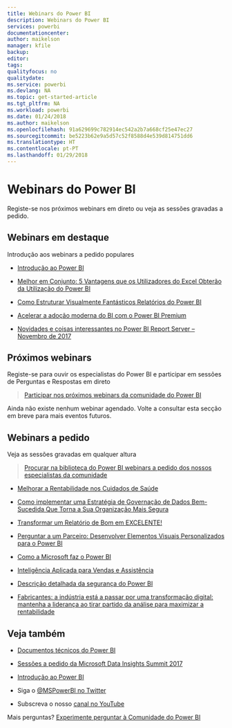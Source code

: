 ```yaml
---
title: Webinars do Power BI
description: Webinars do Power BI
services: powerbi
documentationcenter: 
author: maikelson
manager: kfile
backup: 
editor: 
tags: 
qualityfocus: no
qualitydate: 
ms.service: powerbi
ms.devlang: NA
ms.topic: get-started-article
ms.tgt_pltfrm: NA
ms.workload: powerbi
ms.date: 01/24/2018
ms.author: maikelson
ms.openlocfilehash: 91a629699c782914ec542a2b7a668cf25e47ec27
ms.sourcegitcommit: be5223b62e9a5d57c52f8588d4e539d814751dd6
ms.translationtype: HT
ms.contentlocale: pt-PT
ms.lasthandoff: 01/29/2018
---
```

# <a name="power-bi-webinars"></a>Webinars do Power BI

Registe-se nos próximos webinars em direto ou veja as sessões gravadas a pedido.

## <a name="featured-webinars"></a>Webinars em destaque

Introdução aos webinars a pedido populares

- [Introdução ao Power BI](https://info.microsoft.com/getting-started-with-power-bi-ondemand.html?Is=Website)

- [Melhor em Conjunto: 5 Vantagens que os Utilizadores do Excel Obterão da Utilização do Power BI](https://info.microsoft.com/excel-powerbi-better-together.html?Is=Website)

- [Como Estruturar Visualmente Fantásticos Relatórios do Power BI](https://community.powerbi.com/t5/Webinars-and-Video-Gallery/5-3-17-Webinar-How-to-Design-Visually-Stunning-Power-BI-Reports/m-p/168204?Is=Website)

- [Acelerar a adoção moderna do BI com o Power BI Premium](https://info.microsoft.com/powerbi-premium-webinar-ondemand.html?Is=Website)

- [Novidades e coisas interessantes no Power BI Report Server – Novembro de 2017](https://info.microsoft.com/whats-new-powerbi-report-server.html?Is=Website)

## <a name="upcoming-webinars"></a>Próximos webinars

Registe-se para ouvir os especialistas do Power BI e participar em sessões de Perguntas e Respostas em direto

>[Participar nos próximos webinars da comunidade do Power BI](https://community.powerbi.com/t5/Webinars-and-Video-Gallery/bd-p/VideoTipsTricks?filter=webinars&featured=yes&Is=Website)

Ainda não existe nenhum webinar agendado. Volte a consultar esta secção em breve para mais eventos futuros.

## <a name="on-demand-webinars"></a>Webinars a pedido

Veja as sessões gravadas em qualquer altura

>[Procurar na biblioteca do Power BI webinars a pedido dos nossos especialistas da comunidade](https://community.powerbi.com/t5/Webinars-and-Video-Gallery/bd-p/VideoTipsTricks?filter=webinars&featured=yes&Is=Website)

- [Melhorar a Rentabilidade nos Cuidados de Saúde](https://info.microsoft.com/improving-profitability-in-healthcare.html?Is=Website)

- [Como implementar uma Estratégia de Governação de Dados Bem-Sucedida Que Torna a Sua Organização Mais Segura](https://info.microsoft.com/powerbi-data-governance-strategy-ondemand.html?Is=Website)

- [Transformar um Relatório de Bom em EXCELENTE!](https://community.powerbi.com/t5/Webinars-and-Video-Gallery/Power-BI-Transforming-A-Report-From-Good-to-GREAT/m-p/315119?Is=Website)

- [Perguntar a um Parceiro: Desenvolver Elementos Visuais Personalizados para o Power BI](https://community.powerbi.com/t5/Webinars-and-Video-Gallery/Ask-a-Partner-Developing-Custom-Visuals-for-Power-BI/m-p/150368?Is=Website)

- [Como a Microsoft faz o Power BI](https://info.microsoft.com/US-PowerBI-WBNR-FY17-11Nov-29-BIATMIcrosoft274828_01Registration-ForminBody.html?Is=Website)

- [Inteligência Aplicada para Vendas e Assistência](https://info.microsoft.com/applied-intelligence-for-sales-service.html?Is=Website)

- [Descrição detalhada da segurança do Power BI](https://community.powerbi.com/t5/Webinars-and-Video-Gallery/5-23-2017-Power-BI-security-deep-dive-by-Kasper-de-Jonge/m-p/161476?Is=Website)

- [Fabricantes: a indústria está a passar por uma transformação digital: mantenha a liderança ao tirar partido da análise para maximizar a rentabilidade](https://info.microsoft.com/digital-transformation-in-manufacturing.html?Is=Website)

## <a name="see-also"></a>Veja também

- [Documentos técnicos do Power BI](whitepapers.md)

- [Sessões a pedido da Microsoft Data Insights Summit 2017](https://community.powerbi.com/t5/Data-Insights-Summit-2017-On/bd-p/DataInsightsSummit2017OnDemand?Is=Website)

- [Introdução ao Power BI](service-get-started.md)

- Siga o [@MSPowerBI no Twitter](https://twitter.com/mspowerbi)

- Subscreva o nosso [canal no YouTube](https://www.youtube.com/mspowerbi)

Mais perguntas? [Experimente perguntar à Comunidade do Power BI](https://community.powerbi.com/)
